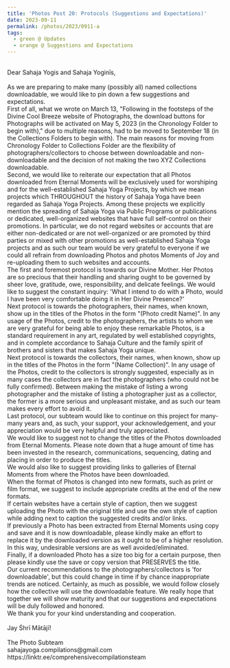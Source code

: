 ```yaml
---
title: 'Photos Post 20: Protocols (Suggestions and Expectations)'
date: 2023-09-11
permalink: /photos/2023/0911-a
tags:
  - green @ Updates
  - orange @ Suggestions and Expectations 
---
```


<p>
<br>
Dear Sahaja Yogis and Sahaja Yoginīs,<br>
<br>
As we are preparing to make many (possibly all) named collections downloadable, we would like to pin down a few suggestions and expectations.<br>
First of all, what we wrote on March 13, "Following in the footsteps of the Divine Cool Breeze website of Photographs, the download buttons for Photographs will be activated on May 5, 2023 (in the Chronology Folder to begin with)," due to multiple reasons, had to be moved to September 18 (in the Collections Folders to begin with). The main reasons for moving from Chronology Folder to Collections Folder are the flexibility of photographers/collectors to choose between downloadable and non-downloadable and the decision of not making the two XYZ Collections downloadable.<br>
Second, we would like to reiterate our expectation that all Photos downloaded from Eternal Moments will be exclusively used for worshiping and for the well-established Sahaja Yoga Projects, by which we mean projects which THROUGHOUT the history of Sahaja Yoga have been regarded as Sahaja Yoga Projects. Among these projects we explicitly mention the spreading of Sahaja Yoga via Public Programs or publications or dedicated, well-organized websites that have full self-control on their promotions. In particular, we do not regard websites or accounts that are either non-dedicated or are not well-organized or are promoted by third parties or mixed with other promotions as well-established Sahaja Yoga projects and as such our team would be very grateful to everyone if we could all refrain from downloading Photos and photos Moments of Joy and re-uploading them to such websites and accounts.<br>
The first and foremost protocol is towards our Divine Mother. Her Photos are so precious that their handling and sharing ought to be governed by sheer love, gratitude, owe, responsibility, and delicate feelings. We would like to suggest the constant inquiry: 'What I intend to do with a Photo, would I have been very comfortable doing it in Her Divine Presence?'<br>
Next protocol is towards the photographers, their names, when known, show up in the titles of the Photos in the form "(Photo credit Name)". In any usage of the Photos, credit to the photographers, the artists to whom we are very grateful for being able to enjoy these remarkable Photos, is a standard requirement in any art, regulated by well established copyrights, and in complete accordance to Sahaja Culture and the family spirit of brothers and sisters that makes Sahaja Yoga unique.<br>
Next protocol is towards the collectors, their names, when known, show up in the titles of the Photos in the form "(Name Collection)". In any usage of the Photos, credit to the collectors is strongly suggested, especially as in many cases the collectors are in fact the photographers (who could not be fully confirmed). Between making the mistake of listing a wrong photographer and the mistake of listing a photographer just as a collector, the former is a more serious and unpleasant mistake, and as such our team makes every effort to avoid it.<br>
Last protocol, our subteam would like to continue on this project for many-many years and, as such, your support, your acknowledgement, and your appreciation would be very helpful and truly appreciated.<br>
We would like to suggest not to change the titles of the Photos downloaded from Eternal Moments. Please note down that a huge amount of time has been invested in the research, communications, sequencing, dating and placing in order to produce the titles.<br>
We would also like to suggest providing links to galleries of Eternal Moments from where the Photos have been downloaded.<br>
When the format of Photos is changed into new formats, such as print or film format, we suggest to include appropriate credits at the end of the new formats.<br>
If certain websites have a certain style of caption, then we suggest uploading the Photo with the original title and use the own style of caption while adding next to caption the suggested credits and/or links.<br>
If previously a Photo has been extracted from Eternal Moments using copy and save and it is now downloadable, please kindly make an effort to replace it by the downloaded version as it ought to be of a higher resolution. In this way, undesirable versions are as well avoided/eliminated.<br>
Finally, if a downloaded Photo has a size too big for a certain purpose, then please kindly use the save or copy version that PRESERVES the title.<br>
Our current recommendations to the photographers/collectors is 'for downloadable', but this could change in time if by chance inappropriate trends are noticed. Certainly, as much as possible, we would follow closely how the collective will use the downloadable feature. We really hope that together we will show maturity and that our suggestions and expectations will be duly followed and honored.<br>
We thank you for your kind understanding and cooperation.<br>
<br>
Jay Śhrī Mātājī!<br>
<br>
The Photo Subteam<br>
sahajayoga.compilations@gmail.com<br>
https://linktr.ee/comprehensivecompilationsteam<br>
</p>